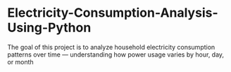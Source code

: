 # Electricity-Consumption-Analysis-Using-Python
The goal of this project is to analyze household electricity consumption patterns over time — understanding how power usage varies by hour, day, or month
